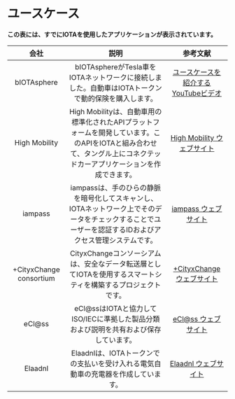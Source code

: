 # ユースケース

**この表には、すでにIOTAを使用したアプリケーションが表示されています。**
<!-- **This table displays some applications that are already using IOTA.** -->

| **会社**  | **説明** |  **参考文献** |
| :-------:| :-------:| :---------: |
|bIOTAsphere|bIOTAsphereがTesla車をIOTAネットワークに接続しました。自動車はIOTAトークンで動的保険を購入します。|[ユースケースを紹介するYouTubeビデオ](https://www.youtube.com/watch?v=2zvrA5KqeYw) |
|High Mobility| High Mobilityは、自動車用の標準化されたAPIプラットフォームを開発しています。このAPIをIOTAと組み合わせて、タングル上にコネクテッドカーアプリケーションを作成できます。|[High Mobility ウェブサイト](https://high-mobility.com/get-started)|
|iampass|iampassは、手のひらの静脈を暗号化してスキャンし、IOTAネットワーク上でそのデータをチェックすることでユーザーを認証するIDおよびアクセス管理システムです。| [iampass ウェブサイト](https://iampass.io/)|
|+CityxChange consortium |CityxChangeコンソーシアムは、安全なデータ転送層としてIOTAを使用するスマートシティを構築するプロジェクトです。|[+CityxChange ウェブサイト](http://cityxchange.eu/)|
|eCl@ss|eCl@ssはIOTAと協力してISO/IECに準拠した製品分類および説明を共有および保存しています。|[eCl@ss ウェブサイト](https://www.eclass.eu/en/association/cooperation.html)|
|Elaadnl|Elaadnlは、IOTAトークンでの支払いを受け入れる電気自動車の充電器を作成しています。|[Elaadnl ウェブサイト](https://www.elaad.nl/news/worlds-first-iota-charging-station-released/)
